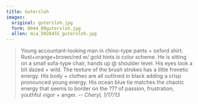 ```yaml
---
title: Gutersloh
images:
  original: gutersloh.jpg
  form: 0044_00gutersloh.jpg
  allen: mia_5028455_gutersloh.jpg
---
```


> Young accountant-looking man in chino-type pants + oxford shirt. Rust+orange+brown/red w/ gold hints is color scheme. He is sitting on a small sofa-type chair, hands up @ shoulder level. His eyes look a bit dazed + wild. The texture of the brush strokes has a little frenetic energy. His body + clothes are all outlined in black adding a crisp pronounced young energy. His ocean blue tie matches the chaotic energy that seems to border on the ??? of passion, frustration, youthful vigor + anger.
> -- <cite>Cheryl, 1/17/13</cite>
